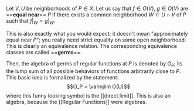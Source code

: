 Let $V, U$ be neighborhoods of $P\in X$. Let us say that $f\in O(V)$, $g\in O(V)$ are ==**equal near**== $P$ if there exists a common neighborhood $W\subset U\cap V$ of $P$ such that $f|_W = g|_W$.

This is also exactly what you would expect; it doesn't mean "approximately equal near $P$"; you really need strict equality on some open neighborhood. This is clearly an equivalence relation. The corresponding equivalence classes are called ==**germs**==.

Then, the algebra of germs of regular functions at $P$ is denoted by $O_P$; its the lump sum of all possible behaviors of functions arbitrarily close to $P$. This basic idea is formalized by the statement: $$O_P = \varinjlim O(U)$$where this funny looking symbol is the [[direct limit]]. This is also an algebra, because the [[Regular Functions]] were algebras.